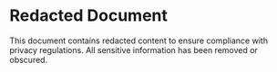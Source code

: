 # Redacted Document

This document contains redacted content to ensure compliance with privacy regulations. All sensitive information has been removed or obscured.
